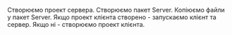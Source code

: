Створюємо проект сервера. Створюємо пакет Server. Копіюємо файли у пакет Server. Якщо проект клієнта створено - запускаємо клієнт та сервер. Якщо ні - створюємо проект клієнта.
